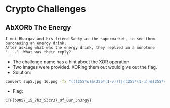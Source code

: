 # Crypto Challenges

## AbXORb The Energy
```
I met Bhargav and his friend Sanky at the supermarket, to see them purchasing an energy drink.
After asking what was the energy drink, they replied in a monotone "....". What was their reply?
```

+ The challenge name has a hint about the XOR operation
+ Two images were provided. XORing them out would give out the flag.
+ Solution:
```bash
convert sup5.jpg 16.png -fx "(((255*u)&(255*(1-v)))|((255*(1-u))&(255*v)))/255" res_chk.jpg
```
+ Flag:
```
CTF{b0057_15_7h3_53cr37_0f_0ur_3n3rgy}
```

